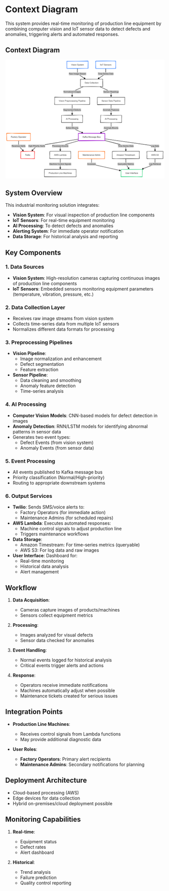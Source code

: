# Context Diagram

This system provides real-time monitoring of production line equipment by combining computer vision and IoT sensor data to detect defects and anomalies, triggering alerts and automated responses.

## Context Diagram

![Context Diagram](https://github.com/SuryanshBVerma/Intelligent-Quality-Control-System/blob/main/Context%20Diagram.png)

## System Overview

This industrial monitoring solution integrates:
- **Vision System**: For visual inspection of production line components
- **IoT Sensors**: For real-time equipment monitoring
- **AI Processing**: To detect defects and anomalies
- **Alerting System**: For immediate operator notification
- **Data Storage**: For historical analysis and reporting

## Key Components

### 1. Data Sources
- **Vision System**: High-resolution cameras capturing continuous images of production line components
- **IoT Sensors**: Embedded sensors monitoring equipment parameters (temperature, vibration, pressure, etc.)

### 2. Data Collection Layer
- Receives raw image streams from vision system
- Collects time-series data from multiple IoT sensors
- Normalizes different data formats for processing

### 3. Preprocessing Pipelines
- **Vision Pipeline**:
  - Image normalization and enhancement
  - Defect segmentation
  - Feature extraction
- **Sensor Pipeline**:
  - Data cleaning and smoothing
  - Anomaly feature detection
  - Time-series analysis

### 4. AI Processing
- **Computer Vision Models**: CNN-based models for defect detection in images
- **Anomaly Detection**: RNN/LSTM models for identifying abnormal patterns in sensor data
- Generates two event types:
  - Defect Events (from vision system)
  - Anomaly Events (from sensor data)

### 5. Event Processing
- All events published to Kafka message bus
- Priority classification (Normal/High-priority)
- Routing to appropriate downstream systems

### 6. Output Services
- **Twilio**: Sends SMS/voice alerts to:
  - Factory Operators (for immediate action)
  - Maintenance Admins (for scheduled repairs)
- **AWS Lambda**: Executes automated responses:
  - Machine control signals to adjust production line
  - Triggers maintenance workflows
- **Data Storage**:
  - Amazon Timestream: For time-series metrics (queryable)
  - AWS S3: For log data and raw images
- **User Interface**: Dashboard for:
  - Real-time monitoring
  - Historical data analysis
  - Alert management

## Workflow

1. **Data Acquisition**:
   - Cameras capture images of products/machines
   - Sensors collect equipment metrics

2. **Processing**:
   - Images analyzed for visual defects
   - Sensor data checked for anomalies

3. **Event Handling**:
   - Normal events logged for historical analysis
   - Critical events trigger alerts and actions

4. **Response**:
   - Operators receive immediate notifications
   - Machines automatically adjust when possible
   - Maintenance tickets created for serious issues

## Integration Points

- **Production Line Machines**:
  - Receives control signals from Lambda functions
  - May provide additional diagnostic data

- **User Roles**:
  - **Factory Operators**: Primary alert recipients
  - **Maintenance Admins**: Secondary notifications for planning

## Deployment Architecture

- Cloud-based processing (AWS)
- Edge devices for data collection
- Hybrid on-premises/cloud deployment possible

## Monitoring Capabilities

1. **Real-time**:
   - Equipment status
   - Defect rates
   - Alert dashboard

2. **Historical**:
   - Trend analysis
   - Failure prediction
   - Quality control reporting

